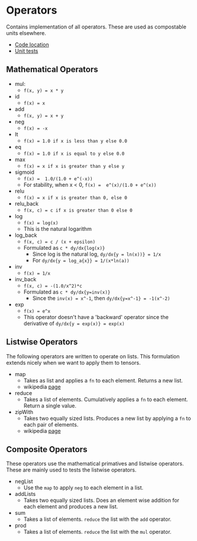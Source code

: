 # Operators

Contains implementation of all operators. These are used as compostable units elsewhere.

* [Code location](https://github.com/jovsa/jtorch/blob/main/jtorch/operators.py)
* [Unit tests](https://github.com/jovsa/jtorch/blob/main/tests/tests_operators.py)

## Mathematical Operators

* mul:
  * `f(x, y) = x * y`
* id
  * `f(x) = x`
* add
  * `f(x, y) = x + y`
* neg
  * `f(x) = -x`
* lt
  * `f(x) = 1.0 if x is less than y else 0.0`
* eq
  * `f(x) = 1.0 if x is equal to y else 0.0`
* max
  * `f(x) = x if x is greater than y else y`
* sigmoid
  * `f(x) =  1.0/(1.0 + e^(-x))`
  * For stability, when x < 0, `f(x) =  e^(x)/(1.0 + e^(x))`
* relu
  * `f(x) = x if x is greater than 0, else 0`
* relu_back
  * `f(x, c) = c if x is greater than 0 else 0`
* log
  * `f(x) = log(x)`
  * This is the natural logarithm
* log_back
  * `f(x, c) = c / (x + epsilon)`
  * Formulated as `c * dy/dx{log(x)}`
    * Since log is the natural log, `dy/dx{y = ln(x))} = 1/x`
    * For `dy/dx{y = log_a{x}} = 1/(x*ln(a))`
* inv
  * `f(x) = 1/x`
* inv_back
  * `f(x, c) = -(1.0/x^2)*c`
  * Formulated as `c * dy/dx{y=inv(x)}`
    * Since the `inv(x) = x^-1`, then `dy/dx{y=x^-1} = -1(x^-2)`
* exp
  * `f(x) = e^x`
  * This operator doesn't have a 'backward' operator since the derivative of `dy/dx{y = exp(x)} = exp(x)`


## Listwise Operators

The following operators are written to operate on lists. This formulation extends nicely when we want to apply them to tensors.

* map
  * Takes as list and applies a `fn` to each element. Returns a new list.
  * wikipedia [page](https://en.wikipedia.org/wiki/Map_(higher-order_function))
* reduce
  * Takes a list of elements. Cumulatively applies a `fn` to each element. Return a single value.
* zipWith
  * Takes two equally sized lists. Produces a new list by applying a `fn` to each pair of elements.
  * wikipedia [page](https://en.wikipedia.org/wiki/Map_(higher-order_function))


## Composite Operators

These operators use the mathematical primatives and listwise operators. These are mainly used to tests the listwise operators.

* negList
  * Use the `map` to apply `neg` to each element in a list.
* addLists
  * Takes two equally sized lists. Does an element wise addition for each element and produces a new list.
* sum
  * Takes a list of elements. `reduce` the list with the `add` operator.
* prod
  * Takes a list of elements. `reduce` the list with the `mul` operator.
